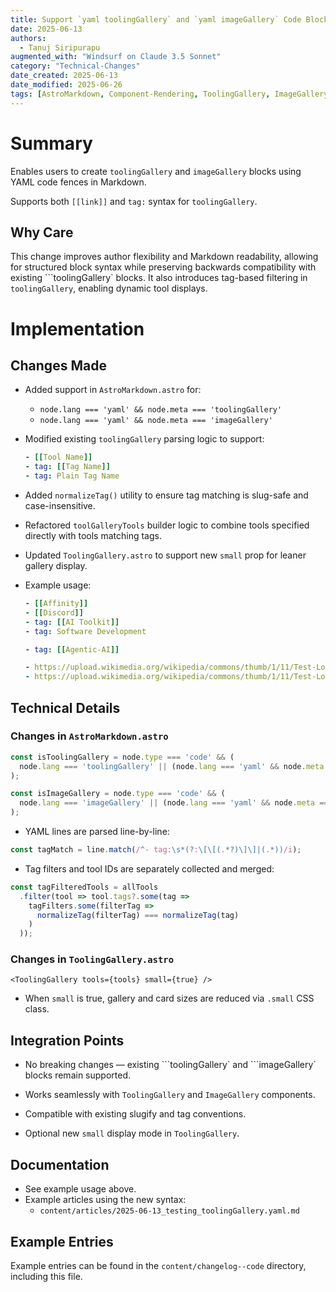 ```yaml
---
title: Support `yaml toolingGallery` and `yaml imageGallery` Code Blocks in AstroMarkdown
date: 2025-06-13
authors:
  - Tanuj Siripurapu
augmented_with: "Windsurf on Claude 3.5 Sonnet"
category: "Technical-Changes"
date_created: 2025-06-13
date_modified: 2025-06-26
tags: [AstroMarkdown, Component-Rendering, ToolingGallery, ImageGallery, Content-Authoring, Markdown-Enhancements]
---
```


# Summary  
Enables users to create `toolingGallery` and `imageGallery` blocks using YAML code fences in Markdown.

Supports both `[[link]]` and `tag:` syntax for `toolingGallery`.

## Why Care  
This change improves author flexibility and Markdown readability, allowing for structured block syntax while preserving backwards compatibility with existing \`\`\`toolingGallery\` blocks. It also introduces tag-based filtering in `toolingGallery`, enabling dynamic tool displays.

# Implementation

## Changes Made  

- Added support in `AstroMarkdown.astro` for:

  - `node.lang === 'yaml' && node.meta === 'toolingGallery'`
  - `node.lang === 'yaml' && node.meta === 'imageGallery'`

- Modified existing `toolingGallery` parsing logic to support:

  ```yaml toolingGallery
  - [[Tool Name]]
  - tag: [[Tag Name]]
  - tag: Plain Tag Name
  ```

- Added `normalizeTag()` utility to ensure tag matching is slug-safe and case-insensitive.

- Refactored `toolGalleryTools` builder logic to combine tools specified directly with tools matching tags.

- Updated `ToolingGallery.astro` to support new `small` prop for leaner gallery display.

- Example usage:
  ```yaml toolingGallery
  - [[Affinity]]
  - [[Discord]]
  - tag: [[AI Toolkit]]
  - tag: Software Development
  ```
  ```yaml toolingGallery small
  - tag: [[Agentic-AI]]
  ```

  ```yaml imageGallery
  - https://upload.wikimedia.org/wikipedia/commons/thumb/1/11/Test-Logo.svg/783px-Test-Logo.svg.png
  - https://upload.wikimedia.org/wikipedia/commons/thumb/1/11/Test-Logo.svg/783px-Test-Logo.svg.png
  ```

## Technical Details  

### Changes in `AstroMarkdown.astro`  

```js
const isToolingGallery = node.type === 'code' && (
  node.lang === 'toolingGallery' || (node.lang === 'yaml' && node.meta === 'toolingGallery')
);

const isImageGallery = node.type === 'code' && (
  node.lang === 'imageGallery' || (node.lang === 'yaml' && node.meta === 'imageGallery')
);
```

- YAML lines are parsed line-by-line:

```js
const tagMatch = line.match(/^- tag:\s*(?:\[\[(.*?)\]\]|(.*))/i);
```

- Tag filters and tool IDs are separately collected and merged:

```js
const tagFilteredTools = allTools
  .filter(tool => tool.tags?.some(tag =>
    tagFilters.some(filterTag =>
      normalizeTag(filterTag) === normalizeTag(tag)
    )
  ));
```

### Changes in `ToolingGallery.astro`  

```astro
<ToolingGallery tools={tools} small={true} />
```

- When `small` is true, gallery and card sizes are reduced via `.small` CSS class.

## Integration Points  

- No breaking changes — existing \`\`\`toolingGallery\` and \`\`\`imageGallery\` blocks remain supported.

- Works seamlessly with `ToolingGallery` and `ImageGallery` components.

- Compatible with existing slugify and tag conventions.

- Optional new `small` display mode in `ToolingGallery`.

## Documentation  

- See example usage above.
- Example articles using the new syntax:
  - `content/articles/2025-06-13_testing_toolingGallery.yaml.md`

## Example Entries  

Example entries can be found in the `content/changelog--code` directory, including this file.
